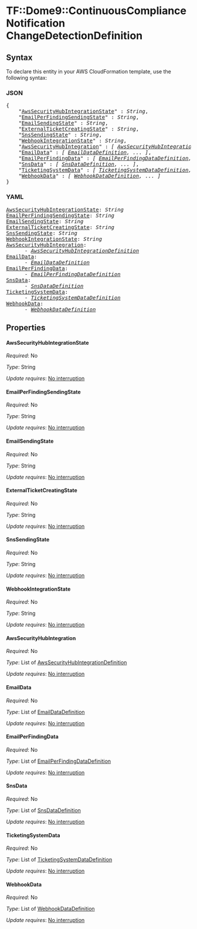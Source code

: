 # TF::Dome9::ContinuousComplianceNotification ChangeDetectionDefinition

## Syntax

To declare this entity in your AWS CloudFormation template, use the following syntax:

### JSON

<pre>
{
    "<a href="#awssecurityhubintegrationstate" title="AwsSecurityHubIntegrationState">AwsSecurityHubIntegrationState</a>" : <i>String</i>,
    "<a href="#emailperfindingsendingstate" title="EmailPerFindingSendingState">EmailPerFindingSendingState</a>" : <i>String</i>,
    "<a href="#emailsendingstate" title="EmailSendingState">EmailSendingState</a>" : <i>String</i>,
    "<a href="#externalticketcreatingstate" title="ExternalTicketCreatingState">ExternalTicketCreatingState</a>" : <i>String</i>,
    "<a href="#snssendingstate" title="SnsSendingState">SnsSendingState</a>" : <i>String</i>,
    "<a href="#webhookintegrationstate" title="WebhookIntegrationState">WebhookIntegrationState</a>" : <i>String</i>,
    "<a href="#awssecurityhubintegration" title="AwsSecurityHubIntegration">AwsSecurityHubIntegration</a>" : <i>[ <a href="awssecurityhubintegrationdefinition.md">AwsSecurityHubIntegrationDefinition</a>, ... ]</i>,
    "<a href="#emaildata" title="EmailData">EmailData</a>" : <i>[ <a href="emaildatadefinition.md">EmailDataDefinition</a>, ... ]</i>,
    "<a href="#emailperfindingdata" title="EmailPerFindingData">EmailPerFindingData</a>" : <i>[ <a href="emailperfindingdatadefinition.md">EmailPerFindingDataDefinition</a>, ... ]</i>,
    "<a href="#snsdata" title="SnsData">SnsData</a>" : <i>[ <a href="snsdatadefinition.md">SnsDataDefinition</a>, ... ]</i>,
    "<a href="#ticketingsystemdata" title="TicketingSystemData">TicketingSystemData</a>" : <i>[ <a href="ticketingsystemdatadefinition.md">TicketingSystemDataDefinition</a>, ... ]</i>,
    "<a href="#webhookdata" title="WebhookData">WebhookData</a>" : <i>[ <a href="webhookdatadefinition.md">WebhookDataDefinition</a>, ... ]</i>
}
</pre>

### YAML

<pre>
<a href="#awssecurityhubintegrationstate" title="AwsSecurityHubIntegrationState">AwsSecurityHubIntegrationState</a>: <i>String</i>
<a href="#emailperfindingsendingstate" title="EmailPerFindingSendingState">EmailPerFindingSendingState</a>: <i>String</i>
<a href="#emailsendingstate" title="EmailSendingState">EmailSendingState</a>: <i>String</i>
<a href="#externalticketcreatingstate" title="ExternalTicketCreatingState">ExternalTicketCreatingState</a>: <i>String</i>
<a href="#snssendingstate" title="SnsSendingState">SnsSendingState</a>: <i>String</i>
<a href="#webhookintegrationstate" title="WebhookIntegrationState">WebhookIntegrationState</a>: <i>String</i>
<a href="#awssecurityhubintegration" title="AwsSecurityHubIntegration">AwsSecurityHubIntegration</a>: <i>
      - <a href="awssecurityhubintegrationdefinition.md">AwsSecurityHubIntegrationDefinition</a></i>
<a href="#emaildata" title="EmailData">EmailData</a>: <i>
      - <a href="emaildatadefinition.md">EmailDataDefinition</a></i>
<a href="#emailperfindingdata" title="EmailPerFindingData">EmailPerFindingData</a>: <i>
      - <a href="emailperfindingdatadefinition.md">EmailPerFindingDataDefinition</a></i>
<a href="#snsdata" title="SnsData">SnsData</a>: <i>
      - <a href="snsdatadefinition.md">SnsDataDefinition</a></i>
<a href="#ticketingsystemdata" title="TicketingSystemData">TicketingSystemData</a>: <i>
      - <a href="ticketingsystemdatadefinition.md">TicketingSystemDataDefinition</a></i>
<a href="#webhookdata" title="WebhookData">WebhookData</a>: <i>
      - <a href="webhookdatadefinition.md">WebhookDataDefinition</a></i>
</pre>

## Properties

#### AwsSecurityHubIntegrationState

_Required_: No

_Type_: String

_Update requires_: [No interruption](https://docs.aws.amazon.com/AWSCloudFormation/latest/UserGuide/using-cfn-updating-stacks-update-behaviors.html#update-no-interrupt)

#### EmailPerFindingSendingState

_Required_: No

_Type_: String

_Update requires_: [No interruption](https://docs.aws.amazon.com/AWSCloudFormation/latest/UserGuide/using-cfn-updating-stacks-update-behaviors.html#update-no-interrupt)

#### EmailSendingState

_Required_: No

_Type_: String

_Update requires_: [No interruption](https://docs.aws.amazon.com/AWSCloudFormation/latest/UserGuide/using-cfn-updating-stacks-update-behaviors.html#update-no-interrupt)

#### ExternalTicketCreatingState

_Required_: No

_Type_: String

_Update requires_: [No interruption](https://docs.aws.amazon.com/AWSCloudFormation/latest/UserGuide/using-cfn-updating-stacks-update-behaviors.html#update-no-interrupt)

#### SnsSendingState

_Required_: No

_Type_: String

_Update requires_: [No interruption](https://docs.aws.amazon.com/AWSCloudFormation/latest/UserGuide/using-cfn-updating-stacks-update-behaviors.html#update-no-interrupt)

#### WebhookIntegrationState

_Required_: No

_Type_: String

_Update requires_: [No interruption](https://docs.aws.amazon.com/AWSCloudFormation/latest/UserGuide/using-cfn-updating-stacks-update-behaviors.html#update-no-interrupt)

#### AwsSecurityHubIntegration

_Required_: No

_Type_: List of <a href="awssecurityhubintegrationdefinition.md">AwsSecurityHubIntegrationDefinition</a>

_Update requires_: [No interruption](https://docs.aws.amazon.com/AWSCloudFormation/latest/UserGuide/using-cfn-updating-stacks-update-behaviors.html#update-no-interrupt)

#### EmailData

_Required_: No

_Type_: List of <a href="emaildatadefinition.md">EmailDataDefinition</a>

_Update requires_: [No interruption](https://docs.aws.amazon.com/AWSCloudFormation/latest/UserGuide/using-cfn-updating-stacks-update-behaviors.html#update-no-interrupt)

#### EmailPerFindingData

_Required_: No

_Type_: List of <a href="emailperfindingdatadefinition.md">EmailPerFindingDataDefinition</a>

_Update requires_: [No interruption](https://docs.aws.amazon.com/AWSCloudFormation/latest/UserGuide/using-cfn-updating-stacks-update-behaviors.html#update-no-interrupt)

#### SnsData

_Required_: No

_Type_: List of <a href="snsdatadefinition.md">SnsDataDefinition</a>

_Update requires_: [No interruption](https://docs.aws.amazon.com/AWSCloudFormation/latest/UserGuide/using-cfn-updating-stacks-update-behaviors.html#update-no-interrupt)

#### TicketingSystemData

_Required_: No

_Type_: List of <a href="ticketingsystemdatadefinition.md">TicketingSystemDataDefinition</a>

_Update requires_: [No interruption](https://docs.aws.amazon.com/AWSCloudFormation/latest/UserGuide/using-cfn-updating-stacks-update-behaviors.html#update-no-interrupt)

#### WebhookData

_Required_: No

_Type_: List of <a href="webhookdatadefinition.md">WebhookDataDefinition</a>

_Update requires_: [No interruption](https://docs.aws.amazon.com/AWSCloudFormation/latest/UserGuide/using-cfn-updating-stacks-update-behaviors.html#update-no-interrupt)

